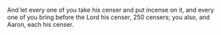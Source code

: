 And let every one of you take his censer and put incense on it, and every one of you bring before the Lord his censer, 250 censers; you also, and Aaron, each his censer.

